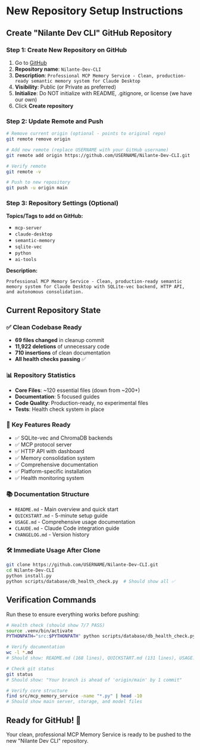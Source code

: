 # New Repository Setup Instructions

## Create "Nilante Dev CLI" GitHub Repository

### Step 1: Create New Repository on GitHub

1. Go to [GitHub](https://github.com/new)
2. **Repository name**: `Nilante-Dev-CLI`
3. **Description**: `Professional MCP Memory Service - Clean, production-ready semantic memory system for Claude Desktop`
4. **Visibility**: Public (or Private as preferred)
5. **Initialize**: Do NOT initialize with README, .gitignore, or license (we have our own)
6. Click **Create repository**

### Step 2: Update Remote and Push

```bash
# Remove current origin (optional - points to original repo)
git remote remove origin

# Add new remote (replace USERNAME with your GitHub username)
git remote add origin https://github.com/USERNAME/Nilante-Dev-CLI.git

# Verify remote
git remote -v

# Push to new repository
git push -u origin main
```

### Step 3: Repository Settings (Optional)

**Topics/Tags to add on GitHub:**
- `mcp-server`
- `claude-desktop` 
- `semantic-memory`
- `sqlite-vec`
- `python`
- `ai-tools`

**Description:**
```
Professional MCP Memory Service - Clean, production-ready semantic memory system for Claude Desktop with SQLite-vec backend, HTTP API, and autonomous consolidation.
```

## Current Repository State

### ✅ **Clean Codebase Ready**
- **69 files changed** in cleanup commit
- **11,922 deletions** of unnecessary code
- **710 insertions** of clean documentation
- **All health checks passing** ✅

### 📊 **Repository Statistics**
- **Core Files**: ~120 essential files (down from ~200+)
- **Documentation**: 5 focused guides
- **Code Quality**: Production-ready, no experimental files
- **Tests**: Health check system in place

### 🚀 **Key Features Ready**
- ✅ SQLite-vec and ChromaDB backends
- ✅ MCP protocol server
- ✅ HTTP API with dashboard
- ✅ Memory consolidation system
- ✅ Comprehensive documentation
- ✅ Platform-specific installation
- ✅ Health monitoring system

### 📚 **Documentation Structure**
- `README.md` - Main overview and quick start
- `QUICKSTART.md` - 5-minute setup guide
- `USAGE.md` - Comprehensive usage documentation
- `CLAUDE.md` - Claude Code integration guide
- `CHANGELOG.md` - Version history

### 🛠️ **Immediate Usage After Clone**
```bash
git clone https://github.com/USERNAME/Nilante-Dev-CLI.git
cd Nilante-Dev-CLI
python install.py
python scripts/database/db_health_check.py  # Should show all ✅
```

## Verification Commands

Run these to ensure everything works before pushing:

```bash
# Health check (should show 7/7 PASS)
source .venv/bin/activate
PYTHONPATH="src:$PYTHONPATH" python scripts/database/db_health_check.py

# Verify documentation
wc -l *.md
# Should show: README.md (168 lines), QUICKSTART.md (131 lines), USAGE.md (410 lines)

# Check git status
git status
# Should show: "Your branch is ahead of 'origin/main' by 1 commit"

# Verify core structure
find src/mcp_memory_service -name "*.py" | head -10
# Should show main server, storage, and model files
```

## Ready for GitHub! 🚀

Your clean, professional MCP Memory Service is ready to be pushed to the new "Nilante Dev CLI" repository.